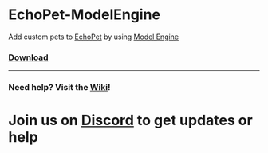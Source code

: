 # EchoPet-ModelEngine

Add custom pets to [EchoPet](https://github.com/Arnuh/EchoPet) by using [Model Engine](https://www.spigotmc.org/resources/modelengine-1.79477/)

### [Download](https://jenkins.arnah.ca/job/EchoPet-ModelEngine/)
----

### Need help? Visit the [Wiki](https://github.com/Arnuh/EchoPet-ModelEngine/wiki)!

# Join us on [Discord](https://discord.gg/VxPqHmG) to get updates or help
